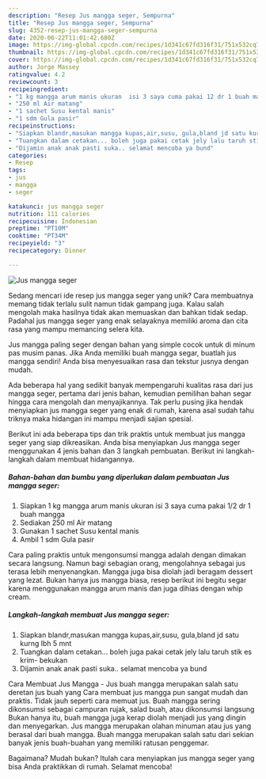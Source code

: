 ```yaml
---
description: "Resep Jus mangga seger, Sempurna"
title: "Resep Jus mangga seger, Sempurna"
slug: 4352-resep-jus-mangga-seger-sempurna
date: 2020-06-22T11:01:42.680Z
image: https://img-global.cpcdn.com/recipes/1d341c67fd316f31/751x532cq70/jus-mangga-seger-foto-resep-utama.jpg
thumbnail: https://img-global.cpcdn.com/recipes/1d341c67fd316f31/751x532cq70/jus-mangga-seger-foto-resep-utama.jpg
cover: https://img-global.cpcdn.com/recipes/1d341c67fd316f31/751x532cq70/jus-mangga-seger-foto-resep-utama.jpg
author: Jorge Massey
ratingvalue: 4.2
reviewcount: 3
recipeingredient:
- "1 kg mangga arum manis ukuran  isi 3 saya cuma pakai 12 dr 1 buah mangga"
- "250 ml Air matang"
- "1 sachet Susu kental manis"
- "1 sdm Gula pasir"
recipeinstructions:
- "Siapkan blandr,masukan mangga kupas,air,susu, gula,bland jd satu kurng lbh 5 mnt"
- "Tuangkan dalam cetakan... boleh juga pakai cetak jely lalu taruh stik es krim- bekukan"
- "Dijamin anak anak pasti suka.. selamat mencoba ya bund"
categories:
- Resep
tags:
- jus
- mangga
- seger

katakunci: jus mangga seger 
nutrition: 111 calories
recipecuisine: Indonesian
preptime: "PT10M"
cooktime: "PT34M"
recipeyield: "3"
recipecategory: Dinner

---
```



![Jus mangga seger](https://img-global.cpcdn.com/recipes/1d341c67fd316f31/751x532cq70/jus-mangga-seger-foto-resep-utama.jpg)

Sedang mencari ide resep jus mangga seger yang unik? Cara membuatnya memang tidak terlalu sulit namun tidak gampang juga. Kalau salah mengolah maka hasilnya tidak akan memuaskan dan bahkan tidak sedap. Padahal jus mangga seger yang enak selayaknya memiliki aroma dan cita rasa yang mampu memancing selera kita.

Jus mangga paling seger dengan bahan yang simple cocok untuk di minum pas musim panas. Jika Anda memiliki buah mangga segar, buatlah jus mangga sendiri! Anda bisa menyesuaikan rasa dan tekstur jusnya dengan mudah.

Ada beberapa hal yang sedikit banyak mempengaruhi kualitas rasa dari jus mangga seger, pertama dari jenis bahan, kemudian pemilihan bahan segar hingga cara mengolah dan menyajikannya. Tak perlu pusing jika hendak menyiapkan jus mangga seger yang enak di rumah, karena asal sudah tahu triknya maka hidangan ini mampu menjadi sajian spesial.


Berikut ini ada beberapa tips dan trik praktis untuk membuat jus mangga seger yang siap dikreasikan. Anda bisa menyiapkan Jus mangga seger menggunakan 4 jenis bahan dan 3 langkah pembuatan. Berikut ini langkah-langkah dalam membuat hidangannya.

<!--inarticleads1-->

##### Bahan-bahan dan bumbu yang diperlukan dalam pembuatan Jus mangga seger:

1. Siapkan 1 kg mangga arum manis ukuran  isi 3 saya cuma pakai 1/2 dr 1 buah mangga
1. Sediakan 250 ml Air matang
1. Gunakan 1 sachet Susu kental manis
1. Ambil 1 sdm Gula pasir


Cara paling praktis untuk mengonsumsi mangga adalah dengan dimakan secara langsung. Namun bagi sebagian orang, mengolahnya sebagai jus terasa lebih menyenangkan. Mangga juga bisa diolah jadi beragam dessert yang lezat. Bukan hanya jus mangga biasa, resep berikut ini begitu segar karena menggunakan mangga arum manis dan juga dihias dengan whip cream. 

<!--inarticleads2-->

##### Langkah-langkah membuat Jus mangga seger:

1. Siapkan blandr,masukan mangga kupas,air,susu, gula,bland jd satu kurng lbh 5 mnt
1. Tuangkan dalam cetakan... boleh juga pakai cetak jely lalu taruh stik es krim- bekukan
1. Dijamin anak anak pasti suka.. selamat mencoba ya bund


Cara Membuat Jus Mangga - Jus buah mangga merupakan salah satu deretan jus buah yang Cara membuat jus mangga pun sangat mudah dan praktis. Tidak jauh seperti cara memuat jus. Buah mangga sering dikonsumsi sebagai campuran rujak, salad buah, atau dikonsumsi langsung Bukan hanya itu, buah mangga juga kerap diolah menjadi jus yang dingin dan menyegarkan. Jus mangga merupakan olahan minuman atau jus yang berasal dari buah mangga. Buah mangga merupakan salah satu dari sekian banyak jenis buah-buahan yang memiliki ratusan penggemar. 

Bagaimana? Mudah bukan? Itulah cara menyiapkan jus mangga seger yang bisa Anda praktikkan di rumah. Selamat mencoba!
